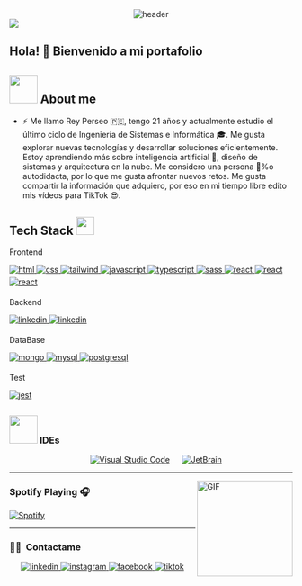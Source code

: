 <div align="center" width="100">
  <img src="https://capsule-render.vercel.app/api?color=0:1408d0,50:0860d0,100:08c4d0&height=250&section=header&text=Full%20Stack%20Developer&fontSize=30&type=waving&fontColor=fefefe&&animation=fadeIn"
  alt="header"/>
</div>
<img src="https://user-images.githubusercontent.com/73097560/115834477-dbab4500-a447-11eb-908a-139a6edaec5c.gif">

## Hola! 👋 Bienvenido a mi portafolio

## <picture><img src = "https://github.com/7oSkaaa/7oSkaaa/blob/main/Images/about_me.gif?raw=true" width = 50px></picture> About me
- ⚡ Me llamo Rey Perseo 🇵🇪, tengo 21 años y actualmente estudio el último ciclo de Ingeniería de Sistemas e Informática 🎓. Me gusta explorar nuevas tecnologías y desarrollar soluciones eficientemente. Estoy aprendiendo más sobre inteligencia artificial 🤖, diseño de sistemas y arquitectura en la nube. Me considero una persona 💯%o autodidacta, por lo que me gusta afrontar nuevos retos. Me gusta compartir la información que adquiero, por eso en mi tiempo libre edito mis vídeos para TikTok 😎.

<h2> Tech Stack <img src = "https://media2.giphy.com/media/QssGEmpkyEOhBCb7e1/giphy.gif?cid=ecf05e47a0n3gi1bfqntqmob8g9aid1oyj2wr3ds3mg700bl&rid=giphy.gif" width = 32px> </h2>
<span>Frontend</span>
<!--- stats & Trophy (start) -->
<p>
<a href="#">
<img src=https://img.shields.io/badge/HTML5-E34F26?style=for-the-badge&logo=html5&logoColor=white alt=html style="margin-bottom: 5px;" />
</a>
<a href="#" target="_blank">
<img src=https://img.shields.io/badge/CSS3-1572B6?style=for-the-badge&logo=css3&logoColor=white alt=css style="margin-bottom: 5px;" />
</a>
<a href="#" target="_blank">
<img src=https://img.shields.io/badge/Tailwind_CSS-38B2AC?style=for-the-badge&logo=tailwind-css&logoColor=white alt=tailwind style="margin-bottom: 5px;" />
</a>
<a href="#" target="_blank">
<img src=https://img.shields.io/badge/JavaScript-F7DF1E?style=for-the-badge&logo=javascript&logoColor=black alt=javascript style="margin-bottom: 5px;" />
</a>
<a href="#" target="_blank">
<img src=	https://img.shields.io/badge/TypeScript-007ACC?style=for-the-badge&logo=typescript&logoColor=white alt=typescript style="margin-bottom: 5px;" />
</a>
<a href="#" target="_blank">
<img src=https://img.shields.io/badge/Sass-CC6699?style=for-the-badge&logo=sass&logoColor=white alt=sass style="margin-bottom: 5px;" />
</a>
<a href="#" target="_blank">
<img src=https://img.shields.io/badge/React-20232A?style=for-the-badge&logo=react&logoColor=61DAFB alt=react style="margin-bottom: 5px;" />
</a>
<a href="#" target="_blank">
<img src=https://img.shields.io/badge/Redux-593D88?style=for-the-badge&logo=redux&logoColor=whit alt=react style="margin-bottom: 5px;" />
</a>
<a href="#" target="_blank">
<img src=https://img.shields.io/badge/React_Router-CA4245?style=for-the-badge&logo=react-router&logoColor=white alt=react style="margin-bottom: 5px;" />
</a>
</p>
<span>Backend</span>
<!--- stats & Trophy (start) -->
<p>
<a href="">
<img src=https://img.shields.io/badge/Laravel-FF2D20?style=for-the-badge&logo=laravel&logoColor=white alt=linkedin style="margin-bottom: 5px;" />
</a>

<a href="https://www.linkedin.com/in/rey-perseo-cardenas-sanchez-4a7138221/" target="_blank">
<img src=https://img.shields.io/badge/Express.js-404D59?style=for-the-badge alt=linkedin style="margin-bottom: 5px;" />
</a>
</p>
<span>DataBase</span>
<!--- stats & Trophy (start) -->
<p>
<a href="">
<img src=https://img.shields.io/badge/MongoDB-4EA94B?style=for-the-badge&logo=mongodb&logoColor=white alt=mongo style="margin-bottom: 5px;" />
</a>
<a href="">
<img src=https://img.shields.io/badge/MySQL-00000F?style=for-the-badge&logo=mysql&logoColor=white alt=mysql style="margin-bottom: 5px;" />
</a>
<a href="">
<img src=https://img.shields.io/badge/PostgreSQL-316192?style=for-the-badge&logo=postgresql&logoColor=white alt=postgresql style="margin-bottom: 5px;" />
</a>
</p>
<!--- end (start) -->
<span>Test</span>
<!--- stats & Trophy (start) -->
<p>
<a href="">
<img src=https://img.shields.io/badge/Jest-323330?style=for-the-badge&logo=Jest&logoColor=white alt=jest style="margin-bottom: 5px;" />
</a>

</p>
<!--- end (start) -->

### <picture> <img src = "https://github.com/7oSkaaa/7oSkaaa/blob/main/Images/IDEs.gif?raw=true" width = 50px>  </picture> IDEs
 
<p align="center">
  &emsp;
    <a href="#"><img alt="Visual Studio Code" src="https://img.shields.io/badge/Visual%20Studio%20Code-0078d7.svg?style=plastic&logo=visual-studio-code&logoColor=white"></a>
  &emsp;
    <a href="#"><img alt="JetBrain" src="https://img.shields.io/badge/jetbrains-%23000000.svg?style=plastic&logo=jetbrains&logoColor=white" /></a>
</p>

---

<img align="right" alt="GIF" height="170px" src="https://media.giphy.com/media/J5B1Y8QZnzXXbLQIBu/giphy.gif" />

### Spotify Playing 🎧
[![Spotify](https://novatorem.visualbean.vercel.app/api/spotify)](https://open.spotify.com/user/1112981871)

---

### 🤝🏻 &nbsp;Contactame

<p align="center">
<a href="https://www.linkedin.com/in/rey-perseo-cardenas-sanchez-4a7138221/" target="_blank">
<img src=https://img.shields.io/badge/LinkedIn-0077B5?style=for-the-badge&logo=linkedin&logoColor=white alt=linkedin style="margin-bottom: 5px;" />
</a>
<a href="https://www.instagram.com/perseocs5/" target="_blank">
<img src=https://img.shields.io/badge/instagram-%ff5851db.svg?color=C13584&style=for-the-badge&logo=instagram&logoColor=white alt=instagram style="margin-bottom: 5px;" />
</a>
<a href="https://www.facebook.com/profile.php?id=61559374066337" target="_blank">
<img src=https://img.shields.io/badge/Facebook-1877F2?style=for-the-badge&logo=facebook&logoColor=white alt=facebook style="margin-bottom: 5px;" />
</a>
<a href="https://www.tiktok.com/@reyperseo" target="_blank">
<img src=https://img.shields.io/badge/TikTok-000000?style=for-the-badge&logo=tiktok&logoColor=white alt=tiktok style="margin-bottom: 5px;" />
</a>
</p>
